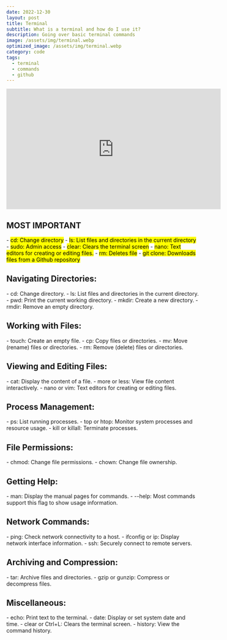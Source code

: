 ```yaml
---
date: 2022-12-30
layout: post
title: Terminal
subtitle: What is a terminal and how do I use it?
description: Going over basic terminal commands
image: /assets/img/terminal.webp
optimized_image: /assets/img/terminal.webp
category: code
tags:
  - terminal
  - commands
  - github
---
```


<iframe width="560" height="315" src="https://www.youtube.com/embed/yI9pyl2DaZ4" title="YouTube video player" frameborder="0" allow="accelerometer; autoplay; clipboard-write; encrypted-media; gyroscope; picture-in-picture; web-share" allowfullscreen></iframe>

<h2>MOST IMPORTANT</h2>
- <mark>cd: Change directory</mark>
- <mark>ls: List files and directories in the current directory</mark>
- <mark>sudo: Admin access</mark>
- <mark>clear: Clears the terminal screen</mark>
- <mark>nano: Text editors for creating or editing files.</mark>
- <mark>rm: Deletes file</mark>
- <mark>git clone: Downloads files from a Github repository</mark>

<h2>Navigating Directories:</h2>
- cd: Change directory.
- ls: List files and directories in the current directory.
- pwd: Print the current working directory.
- mkdir: Create a new directory.
- rmdir: Remove an empty directory.

<h2>Working with Files:</h2>
- touch: Create an empty file.
- cp: Copy files or directories.
- mv: Move (rename) files or directories.
- rm: Remove (delete) files or directories.

<h2>Viewing and Editing Files:</h2>
- cat: Display the content of a file.
- more or less: View file content interactively.
- nano or vim: Text editors for creating or editing files.

<h2>Process Management:</h2>
- ps: List running processes.
- top or htop: Monitor system processes and resource usage.
- kill or killall: Terminate processes.

<h2>File Permissions:</h2>
- chmod: Change file permissions.
- chown: Change file ownership.

<h2>Getting Help:</h2>
- man: Display the manual pages for commands.
- --help: Most commands support this flag to show usage information.

<h2>Network Commands:</h2>
- ping: Check network connectivity to a host.
- ifconfig or ip: Display network interface information.
- ssh: Securely connect to remote servers.

<h2>Archiving and Compression:</h2>
- tar: Archive files and directories.
- gzip or gunzip: Compress or decompress files.

<h2>Miscellaneous:</h2>
- echo: Print text to the terminal.
- date: Display or set system date and time.
- clear or Ctrl+L: Clears the terminal screen.
- history: View the command history.





